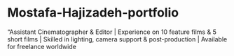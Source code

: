 # Mostafa-Hajizadeh-portfolio
“Assistant Cinematographer &amp; Editor | Experience on 10 feature films &amp; 5 short films | Skilled in lighting, camera support &amp; post-production | Available for freelance worldwide
